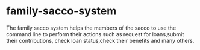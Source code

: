 # family-sacco-system
The family sacco system helps the  members of the sacco to use the command line to perform their actions such as request for loans,submit their contributions, check loan status,check their benefits and many others. 

